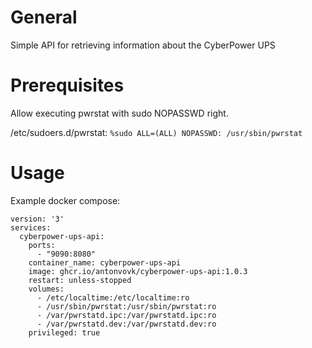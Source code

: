 # General
Simple API for retrieving information about the CyberPower UPS

# Prerequisites
Allow executing pwrstat with sudo NOPASSWD right.

/etc/sudoers.d/pwrstat:
`%sudo ALL=(ALL) NOPASSWD: /usr/sbin/pwrstat`

# Usage
Example docker compose:
```
version: '3'
services:
  cyberpower-ups-api:
    ports:
      - "9090:8080"
    container_name: cyberpower-ups-api
    image: ghcr.io/antonvovk/cyberpower-ups-api:1.0.3
    restart: unless-stopped
    volumes:
      - /etc/localtime:/etc/localtime:ro
      - /usr/sbin/pwrstat:/usr/sbin/pwrstat:ro
      - /var/pwrstatd.ipc:/var/pwrstatd.ipc:ro
      - /var/pwrstatd.dev:/var/pwrstatd.dev:ro
    privileged: true
```
